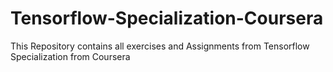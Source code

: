 # Tensorflow-Specialization-Coursera
This Repository contains all exercises and Assignments from Tensorflow Specialization from Coursera

